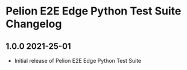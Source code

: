 # Pelion E2E Edge Python Test Suite Changelog

## 1.0.0  2021-25-01
- Initial release of Pelion E2E Edge Python Test Suite
